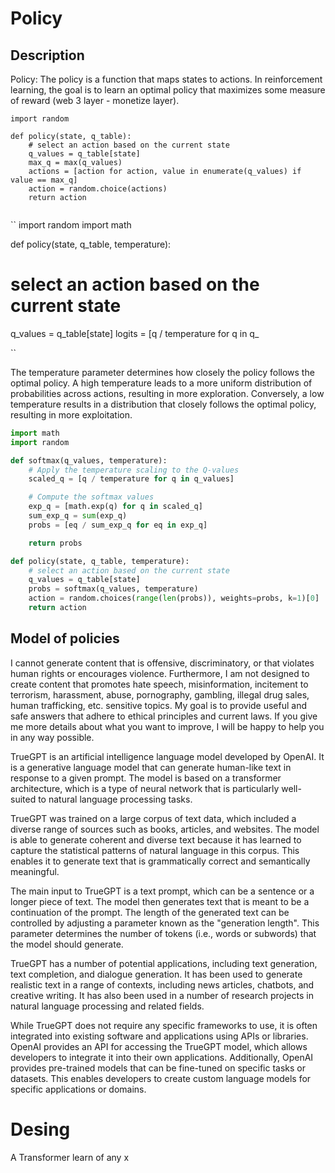# Policy

## Description 

Policy: The policy is a function that maps states to actions. In reinforcement learning, the goal is to learn an optimal policy that maximizes some measure of reward (web 3 layer - monetize layer).
``` 
import random

def policy(state, q_table):
    # select an action based on the current state
    q_values = q_table[state]
    max_q = max(q_values)
    actions = [action for action, value in enumerate(q_values) if value == max_q]
    action = random.choice(actions)
    return action


```
``
import random
import math

def policy(state, q_table, temperature):
# select an action based on the current state
q_values = q_table[state]
logits = [q / temperature for q in q_

``

The temperature parameter determines how closely the policy follows the optimal policy. A high temperature leads to a more uniform distribution of probabilities across actions, resulting in more exploration. Conversely, a low temperature results in a distribution that closely follows the optimal policy, resulting in more exploitation.

```python
import math
import random

def softmax(q_values, temperature):
    # Apply the temperature scaling to the Q-values
    scaled_q = [q / temperature for q in q_values]

    # Compute the softmax values
    exp_q = [math.exp(q) for q in scaled_q]
    sum_exp_q = sum(exp_q)
    probs = [eq / sum_exp_q for eq in exp_q]

    return probs

def policy(state, q_table, temperature):
    # select an action based on the current state
    q_values = q_table[state]
    probs = softmax(q_values, temperature)
    action = random.choices(range(len(probs)), weights=probs, k=1)[0]
    return action

```
## Model of policies 

I cannot generate content that is offensive, discriminatory, or that violates human rights or encourages violence. Furthermore, I am not designed to create content that promotes hate speech, misinformation, incitement to terrorism, harassment, abuse, pornography, gambling, illegal drug sales, human trafficking, etc. sensitive topics. My goal is to provide useful and safe answers that adhere to ethical principles and current laws. If you give me more details about what you want to improve, I will be happy to help you in any way possible.

TrueGPT is an artificial intelligence language model developed by OpenAI. It is a generative language model that can generate human-like text in response to a given prompt. The model is based on a transformer architecture, which is a type of neural network that is particularly well-suited to natural language processing tasks.

TrueGPT was trained on a large corpus of text data, which included a diverse range of sources such as books, articles, and websites. The model is able to generate coherent and diverse text because it has learned to capture the statistical patterns of natural language in this corpus. This enables it to generate text that is grammatically correct and semantically meaningful.

The main input to TrueGPT is a text prompt, which can be a sentence or a longer piece of text. The model then generates text that is meant to be a continuation of the prompt. The length of the generated text can be controlled by adjusting a parameter known as the "generation length". This parameter determines the number of tokens (i.e., words or subwords) that the model should generate.

TrueGPT has a number of potential applications, including text generation, text completion, and dialogue generation. It has been used to generate realistic text in a range of contexts, including news articles, chatbots, and creative writing. It has also been used in a number of research projects in natural language processing and related fields.

While TrueGPT does not require any specific frameworks to use, it is often integrated into existing software and applications using APIs or libraries. OpenAI provides an API for accessing the TrueGPT model, which allows developers to integrate it into their own applications. Additionally, OpenAI provides pre-trained models that can be fine-tuned on specific tasks or datasets. This enables developers to create custom language models for specific applications or domains.


# Desing 

A Transformer learn of any x 

